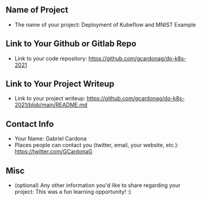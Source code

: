 ## Name of Project 
* The name of your project: Deployment of Kubeflow and MNIST Example

## Link to Your Github or Gitlab Repo
* Link to your code repository: https://github.com/gcardonag/do-k8s-2021

## Link to Your Project Writeup
* Link to your project writeup: https://github.com/gcardonag/do-k8s-2021/blob/main/README.md

## Contact Info
* Your Name: Gabriel Cardona
* Places people can contact you (twitter, email, your website, etc.): https://twitter.com/GCardonaG

## Misc 
* (optional) Any other information you'd like to share regarding your project: This was a fun learning opportunity! :)
